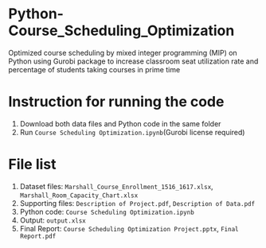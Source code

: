 # Python-Course_Scheduling_Optimization
Optimized course scheduling by mixed integer programming (MIP) on Python using Gurobi package to increase classroom seat utilization rate and percentage of students taking courses in prime time
# Instruction for running the code
1. Download both data files and Python code in the same folder
2. Run `Course Scheduling Optimization.ipynb`(Gurobi license required)
# File list
1. Dataset files: `Marshall_Course_Enrollment_1516_1617.xlsx`, `Marshall_Room_Capacity_Chart.xlsx`
2. Supporting files: `Description of Project.pdf`, `Description of Data.pdf`
3. Python code: `Course Scheduling Optimization.ipynb`
4. Output: `output.xlsx`
5. Final Report: `Course Scheduling Optimization Project.pptx`, `Final Report.pdf`
